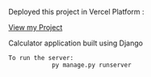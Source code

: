 
Deployed this project in Vercel Platform :

<a href="https://django-calculator-mu.vercel.app/">View my Project</a>




Calculator application built using Django 

````````````````````````````````````````````````````````````````````````````````
To run the server:  
            py manage.py runserver


